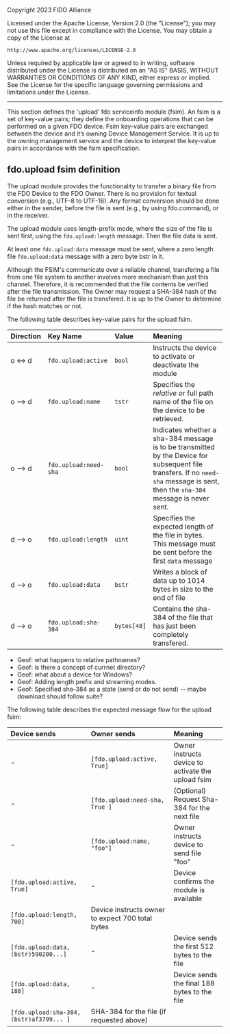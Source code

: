 Copyright 2023 FIDO Alliance

Licensed under the Apache License, Version 2.0 (the "License");
you may not use this file except in compliance with the License.
You may obtain a copy of the License at

    http://www.apache.org/licenses/LICENSE-2.0

Unless required by applicable law or agreed to in writing, software
distributed under the License is distributed on an "AS IS" BASIS,
WITHOUT WARRANTIES OR CONDITIONS OF ANY KIND, either express or implied.
See the License for the specific language governing permissions and
limitations under the License.

------------------

This section defines the 'upload' fdo serviceinfo module (fsim). An fsim is a set of key-value pairs; they define the 
onboarding operations that can be performed on a given FDO device. Fsim key-value pairs are exchanged between the device and it’s owning Device Management Service. It is up to the owning management service and the
device to interpret the key-value pairs in accordance with the fsim specification.

## fdo.upload fsim definition
The upload module provides the functionality to transfer a binary file from the FDO Device to the FDO Owner. There is no provision for textual conversion (e.g., UTF-8 to UTF-16).  Any format conversion should be done either in the sender, before the file is sent (e.g., by using fdo.command), or in the receiver.  

The upload module uses length-prefix mode, where the size of the file is sent first, using the `fdo.upload:length` message.  Then the file data is sent.  

At least one `fdo.upload:data` message must be sent, where a zero length file `fdo.upload:data` message with a zero byte bstr in it.

Although the FSIM's communicate over a reliable channel, transfering a file from one file system to another involves more mechanism than just this channel.  Therefore, it is recommended that the file contents be verified after the file transmission.  The Owner may request a SHA-384 hash of the file be returned after the file is transfered.  It is up to the Owner to determine if the hash matches or not.

The following table describes key-value pairs for the upload fsim.


| Direction | Key Name                      | Value                      | Meaning   |
|:----------|:------------------------------|:---------------------------|:----------|
| o <-> d   | `fdo.upload:active` | `bool` | Instructs the device to activate or deactivate the module  | 
| o --> d   | `fdo.upload:name` | `tstr` | Specifies the *relative or* full path name of the file on the device to be retrieved.   |
| o --> d   | `fdo.upload:need-sha` | `bool` | Indicates whether a sha-384 message is to be transmitted by the Device for subsequent file transfers.  If no `need-sha` message is sent, then the `sha-384` message is never sent. |
| d --> o   | `fdo.upload:length` | `uint` | Specifies the expected length of the file in bytes.  This message must be sent before the first `data` message | 
| d --> o   | `fdo.upload:data` | `bstr` | Writes a block of data up to 1014 bytes in size to the end of file  | 
| d --> o   | `fdo.upload:sha-384` | `bytes[48]` | Contains the sha-384 of the file that has just been completely transfered. |

* Geof: what happens to relative pathnames?
* Geof: is there a concept of currnet directory?
* Geof: what about a device for Windows?
* Geof: Adding length prefix and streaming modes.
* Geof: Specified sha-384 as a state (send or do not send) -- maybe download should follow suite?

The following table describes the expected message flow for the upload fsim:

| Device sends  | Owner sends | Meaning   |
|:----------------------|:----------------------------------|:------------------------|
| -  | `[fdo.upload:active, True]` | Owner instructs device to activate the upload fsim  | 
| - | `[fdo.upload:need-sha, True ]` |  (Optional) Request Sha-384 for the next file | 
| - | `[fdo.upload:name, "foo"]` |  Owner instructs device to send file "foo" | 
| `[fdo.upload:active, True]` | - | Device confirms the module is available | 
| `[fdo.upload:length, 700]` |  Device instructs owner to expect 700 total bytes | 
| `[fdo.upload:data,  (bstr)590200...]` | - |  Device sends the first 512 bytes to the file | 
| `[fdo.upload:data, 188]` | - |  Device sends the final 188 bytes to the file | 
| `[fdo.upload:sha-384, (bstr)af3799... ]` |  SHA-384 for the file (if requested above) | 

